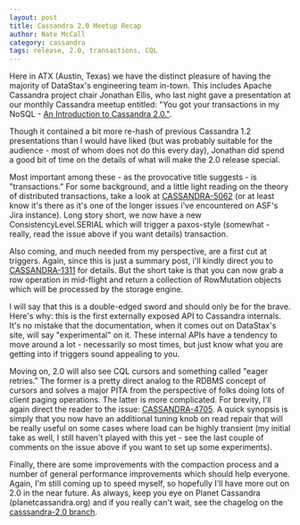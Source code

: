 ```yaml
---
layout: post
title: Cassandra 2.0 Meetup Recap
author: Nate McCall
category: cassandra
tags: release, 2.0, transactions, CQL
---
```


Here in ATX (Austin, Texas) we have the distinct pleasure of having the majority of DataStax's engineering team in-town. This includes Apache Cassandra project chair Jonathan Ellis, who last night gave a presentation at our monthly Cassandra meetup entitled: "You got your transactions in my NoSQL - [An Introduction to Cassandra 2.0."](http://www.meetup.com/Austin-Cassandra-Users/events/129794832/).

Though it contained a bit more re-hash of previous Cassandra 1.2 presentations than I would have liked (but was probably suitable for the audience - most of whom does not do this every day), Jonathan did spend a good bit of time on the details of what will make the 2.0 release special. 

Most important among these - as the provocative title suggests - is "transactions." For some background, and a little light reading on the theory of distributed transactions, take a look at [CASSANDRA-5062](https://issues.apache.org/jira/browse/CASSANDRA-5062) (or at least know it's there as it's one of the longer issues i've encountered on ASF's Jira instance). Long story short, we now have a new ConsistencyLevel.SERIAL which will trigger a paxos-style (somewhat - really, read the issue above if you want details) transaction.

Also coming, and much needed from my perspective, are a first cut at triggers. Again, since this is just a summary post, i'll kindly direct you to [CASSANDRA-1311](https://issues.apache.org/jira/browse/CASSANDRA-1311) for details. But the short take is that you can now grab a row operation in mid-flight and return a collection of RowMutation objects which will be processed by the storage engine. 

I will say that this is a double-edged sword and should only be for the brave. Here's why: this is the first externally exposed API to Cassandra internals. It's no mistake that the documentation, when it comes out on DataStax's site, will say "experimental" on it. These internal APIs have a tendency to move around a lot - necessarily so most times, but just know what you are getting into if triggers sound appealing to you. 

Moving on, 2.0 will also see CQL cursors and something called "eager retries." The former is a pretty direct analog to the RDBMS concept of cursors and solves a major PITA from the perspective of folks doing lots of client paging operations. The latter is more complicated. For brevity, I'll again direct the reader to the issue: [CASSANDRA-4705](https://issues.apache.org/jira/browse/CASSANDRA-4705). A quick synopsis is simply that you now have an additional tuning knob on read repair that will be really useful on some cases where load can be highly transient (my initial take as well, I still haven't played with this yet - see the last couple of comments on the issue above if you want to set up some experiments). 

Finally, there are some improvements with the compaction process and a number of general performance improvements which should help everyone. Again, I'm still coming up to speed myself, so hopefully I'll have more out on 2.0 in the near future. As always, keep you eye on Planet Cassandra (planetcassandra.org) and if you really can't wait, see the chagelog on the [casssandra-2.0 branch](https://github.com/apache/cassandra/blob/cassandra-2.0/CHANGES.txt). 